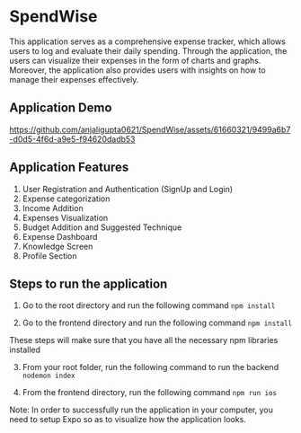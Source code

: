 # SpendWise

This application serves as a comprehensive expense tracker, which allows users to log and evaluate their daily spending. Through the application, the users can visualize their expenses in the form of charts and graphs. Moreover, the application also provides users with insights on how to manage their expenses effectively.

## Application Demo

https://github.com/anjaligupta0621/SpendWise/assets/61660321/9499a6b7-d0d5-4f6d-a9e5-f94620dadb53

## Application Features
1. User Registration and Authentication (SignUp and Login) 
2. Expense categorization
3. Income Addition
4. Expenses Visualization
5. Budget Addition and Suggested Technique
6. Expense Dashboard
7. Knowledge Screen
8. Profile Section

## Steps to run the application

1. Go to the root directory and run the following command
  `npm install`

2. Go to the frontend directory and run the following command
  `npm install`

These steps will make sure that you have all the necessary npm libraries installed

3. From your root folder, run the following command to run the backend
  `nodemon index`

4. From the frontend directory, run the following command
   `npm run ios`

Note: In order to successfully run the application in your computer, you need to setup Expo so as to visualize how the application looks.
